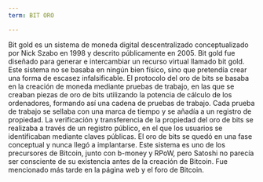 ```yaml
---
term: BIT ORO

---
```

Bit gold es un sistema de moneda digital descentralizado conceptualizado por Nick Szabo en 1998 y descrito públicamente en 2005. Bit gold fue diseñado para generar e intercambiar un recurso virtual llamado bit gold. Este sistema no se basaba en ningún bien físico, sino que pretendía crear una forma de escasez infalsificable. El protocolo del oro de bits se basaba en la creación de moneda mediante pruebas de trabajo, en las que se creaban piezas de oro de bits utilizando la potencia de cálculo de los ordenadores, formando así una cadena de pruebas de trabajo. Cada prueba de trabajo se sellaba con una marca de tiempo y se añadía a un registro de propiedad. La verificación y transferencia de la propiedad del oro de bits se realizaba a través de un registro público, en el que los usuarios se identificaban mediante claves públicas. El oro de bits se quedó en una fase conceptual y nunca llegó a implantarse. Este sistema es uno de los precursores de Bitcoin, junto con b-money y RPoW, pero Satoshi no parecía ser consciente de su existencia antes de la creación de Bitcoin. Fue mencionado más tarde en la página web y el foro de Bitcoin.